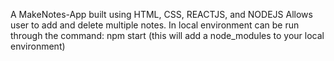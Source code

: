 A MakeNotes-App built using HTML, CSS, REACTJS, and NODEJS
Allows user to add and delete multiple notes.
In local environment can be run through the command:
npm start (this will add a node_modules to your local environment)
